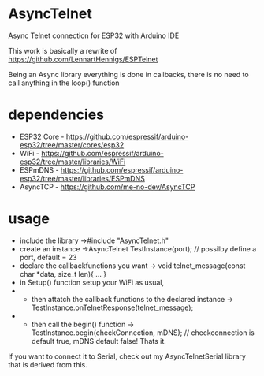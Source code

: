 # AsyncTelnet
Async Telnet connection for ESP32 with Arduino IDE

This work is basically a rewrite of https://github.com/LennartHennigs/ESPTelnet

Being an Async library everything is done in callbacks, there is no need to call anything in the loop() function

# dependencies
- ESP32 Core - https://github.com/espressif/arduino-esp32/tree/master/cores/esp32
- WiFi       - https://github.com/espressif/arduino-esp32/tree/master/libraries/WiFi
- ESPmDNS    - https://github.com/espressif/arduino-esp32/tree/master/libraries/ESPmDNS
- AsyncTCP   - https://github.com/me-no-dev/AsyncTCP

# usage
- include the library ->#include "AsyncTelnet.h"
- create an instance  ->AsyncTelnet TestInstance(port); // possilby define a port, default = 23
- declare the callbackfunctions you want -> void telnet_message(const char *data, size_t len){ ... }
- in Setup() function setup your WiFi as usual,
- - then attatch the callback functions to the declared instance -> TestInstance.onTelnetResponse(telnet_message);
- - then call the begin() function -> TestInstance.begin(checkConnection, mDNS); // checkconnection is default true, mDNS default false!
Thats it.

If you want to connect it to Serial, check out my AsyncTelnetSerial library that is derived from this.
